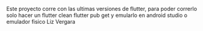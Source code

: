 Este proyecto corre con las ultimas versiones de flutter, para poder correrlo solo hacer un
flutter clean 
flutter pub get
y emularlo en android studio o emulador fisico
Liz Vergara
